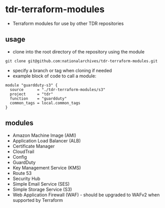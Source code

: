 # tdr-terraform-modules
* Terraform modules for use by other TDR repositories

## usage
* clone into the root directory of the repository using the module
```
git clone git@github.com:nationalarchives/tdr-terraform-modules.git
```
* specify a branch or tag when cloning if needed
* example block of code to call a module:
```
module "guardduty-s3" {
  source      = "./tdr-terraform-modules/s3"
  project     = "tdr"
  function    = "guardduty"
  common_tags = local.common_tags
}
```

## modules
* Amazon Machine Image (AMI)
* Application Load Balancer (ALB)
* Certificate Manager
* CloudTrail
* Config
* GuardDuty
* Key Management Service (KMS)
* Route 53
* Security Hub
* Simple Email Service (SES)
* Simple Storage Service (S3)
* Web Application Firewall (WAF) - should be upgraded to WAFv2 when supported by Terraform

